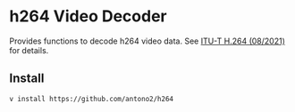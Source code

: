 

# h264 Video Decoder
Provides functions to decode h264 video data.
See [ITU-T H.264 (08/2021)](https://www.itu.int/ITU-T/recommendations/rec.aspx?rec=14659) for details.

## Install
`v install https://github.com/antono2/h264`

